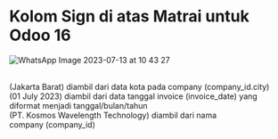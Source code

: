 # Kolom Sign di atas Matrai untuk Odoo 16

![WhatsApp Image 2023-07-13 at 10 43 27](https://github.com/Zizz4/Matrai-Sign-Invoice-Odoo-16/assets/111359449/f142f331-4164-4883-a98b-d1fa8c5627e0)

<br>
(Jakarta Barat) diambil dari data kota pada company (company_id.city)
<br>
(01 July 2023) diambil dari data tanggal invoice (invoice_date) yang diformat menjadi tanggal/bulan/tahun
<br>
(PT. Kosmos Wavelength Technology) diambil dari nama company (company_id)
